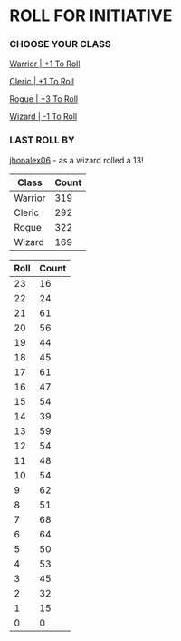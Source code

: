 # ROLL FOR INITIATIVE
### CHOOSE YOUR CLASS

[Warrior | +1 To Roll](https://github.com/benjaminsampica/benjaminsampica/issues/new?title=roll%7Cwarrior&body=Just+click+%27Submit+new+issue%27.)

[Cleric | +1 To Roll](https://github.com/benjaminsampica/benjaminsampica/issues/new?title=roll%7Ccleric&body=Just+click+%27Submit+new+issue%27.)

[Rogue | +3 To Roll](https://github.com/benjaminsampica/benjaminsampica/issues/new?title=roll%7Crogue&body=Just+click+%27Submit+new+issue%27.)

[Wizard | -1 To Roll](https://github.com/benjaminsampica/benjaminsampica/issues/new?title=roll%7Cwizard&body=Just+click+%27Submit+new+issue%27.)
### LAST ROLL BY
[jhonalex06](https://www.github.com/jhonalex06) - as a wizard rolled a 13!

|Class|Count|
|-|-|
|Warrior|319|
|Cleric|292|
|Rogue|322|
|Wizard|169|

|Roll|Count|
|-|-|
|23|16
|22|24
|21|61
|20|56
|19|44
|18|45
|17|61
|16|47
|15|54
|14|39
|13|59
|12|54
|11|48
|10|54
|9|62
|8|51
|7|68
|6|64
|5|50
|4|53
|3|45
|2|32
|1|15
|0|0
